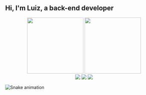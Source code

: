 ## Hi, I'm Luiz, a back-end developer
  <div align="center">
  <img height="180em" src="https://github-readme-stats.vercel.app/api?username=luizsdev&show_icons=true&theme=dracula&include_all_commits=true&count_private=true"/>
  <img height="180em" src="https://github-readme-stats.vercel.app/api/top-langs/?username=luizsdev&theme=dracula&layout=compact&langs_count=7"/>
  </div>
    <div align="center">
  <a href="https://instagram.com/luizsnc" target="_blank"><img src="https://img.shields.io/badge/-Instagram-%23E4405F?style=for-the-badge&logo=instagram&logoColor=white" target="_blank"></a>
  <a href = "mailto:luizsdev@gmail.com"><img src="https://img.shields.io/badge/-Gmail-%23333?style=for-the-badge&logo=gmail&logoColor=white" target="_blank"></a>
  <a href="https://www.linkedin.com/in/luizsdev/" target="_blank"><img src="https://img.shields.io/badge/-LinkedIn-%230077B5?style=for-the-badge&logo=linkedin&logoColor=white" target="_blank"></a>
 
  </div>


  ![Snake animation](https://github.com/luizsdev/luizsdev/blob/output/github-contribution-grid-snake.svg)
  
